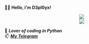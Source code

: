 👋🏻 <b>Hello, i'm D3pl0yx!</b>

<div align="center" style="text-align:center">
  <img src="https://github-readme-stats.vercel.app/api?&show_icons=true&theme=tokyonight&show_icons=true&username=D3pl0yx"/></br>
  <img src="https://komarev.com/ghpvc/?username=D3pl0yx&color=565f89&style=flat"/>
</div>

🐍 <i><b>Lover of coding in Python</br></b></i>
📫 <i><b><a href='https://tg://resolve?domain=wannadently'>My Telegram</a></br></b></i>
